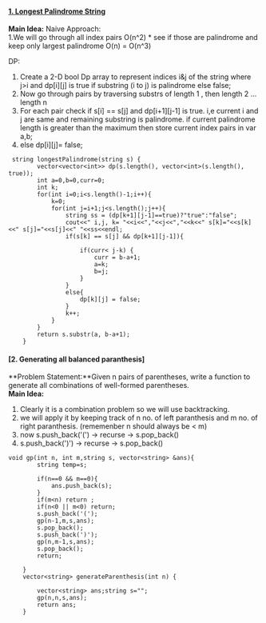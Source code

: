 #### [1. Longest Palindrome String](https://leetcode.com/problems/longest-palindromic-substring/submissions/)
**Main Idea:**
Naive Approach:  
1.We will go through all index pairs O(n^2) * see if those are palindrome and keep only largest palindrome O(n) = O(n^3)

DP:  
1. Create a 2-D bool Dp array to represent indices i&j of the string where j>i and dp[i][j] is true if substring (i to j) is palindrome else false;
2. Now go through pairs by traversing substrs of length 1 , then length 2 ... length n
3. For each pair check if s[i] == s[j] and dp[i+1][j-1] is true. i,e current i and j are same and remaining substring is palindrome. if current palindrome length is greater than the maximum then store current index pairs in var a,b;
4. else dp[i][j]= false;

```
 string longestPalindrome(string s) {
        vector<vector<int>> dp(s.length(), vector<int>(s.length(), true));
        int a=0,b=0,curr=0;
        int k;
        for(int i=0;i<s.length()-1;i++){
            k=0;
            for(int j=i+1;j<s.length();j++){
                string ss = (dp[k+1][j-1]==true)?"true":"false";
                cout<<" i,j, k= "<<i<<","<<j<<","<<k<<" s[k]="<<s[k]<<" s[j]="<<s[j]<<" "<<ss<<endl;
                if(s[k] == s[j] && dp[k+1][j-1]){
                    
                    if(curr< j-k) {
                        curr = b-a+1;
                        a=k;
                        b=j;
                    }
                }
                else{
                    dp[k][j] = false;
                }
                k++;
            }
        }
        return s.substr(a, b-a+1);
    }
```
#### [2. Generating all balanced paranthesis]
**Problem Statement:**Given n pairs of parentheses, write a function to generate all combinations of well-formed parentheses.  
**Main Idea:**  
1. Clearly it is a combination problem so we will use backtracking.
2. we will apply it by keeping track of n no. of left paranthesis and m no. of right paranthesis. (rememenber n should always be < m)
3. now s.push_back('(') -> recurse -> s.pop_back()
4. s.push_back(')') -> recurse -> s.pop_back()

```
void gp(int n, int m,string s, vector<string> &ans){
        string temp=s;
        
        if(n==0 && m==0){
            ans.push_back(s);
        }
        if(m<n) return ;
        if(n<0 || m<0) return;
        s.push_back('(');
        gp(n-1,m,s,ans);
        s.pop_back();
        s.push_back(')');
        gp(n,m-1,s,ans);
        s.pop_back();
        return;
        
    }
    vector<string> generateParenthesis(int n) {
        
        vector<string> ans;string s="";
        gp(n,n,s,ans);
        return ans;
    }
```
